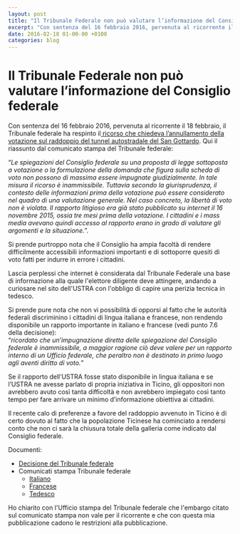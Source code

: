 ```yaml
---
layout: post
title: "Il Tribunale Federale non può valutare l’informazione del Consiglio federale"
excerpt: "Con sentenza del 16 febbraio 2016, pervenuta al ricorrente il 18 febbraio, il Tribunale federale ha respinto il ricorso che chiedeva l’annullamento della votazione sul raddoppio del tunnel autostradale del San Gottardo. Qui il riassunto dal comunicato stampa del Tribunale federale:"
date: 2016-02-18 01-00-00 +0100
categories: blog
---
```


# Il Tribunale Federale non può valutare l’informazione del Consiglio federale

Con sentenza del 16 febbraio 2016, pervenuta al ricorrente il 18 febbraio, il Tribunale federale ha respinto il[ ricorso che chiedeva l’annullamento della votazione sul raddoppio del tunnel autostradale del San Gottardo](/blog/2016/02/03/188). Qui il riassunto dal comunicato stampa del Tribunale federale:

“_Le spiegazioni del Consiglio federale su una proposta di legge sottoposta a votazione o la formulazione della domanda che figura sulla scheda di voto non possono di massima essere impugnate giudizialmente. In tale misura il ricorso è inammissibile._ 
 _Tuttavia secondo la giurisprudenza, il contesto delle informazioni prima della votazione può essere considerato nel quadro di una valutazione generale. Nel caso concreto, la libertà di voto non è violata. Il rapporto litigioso era già stato pubblicato su internet il 16 novembre 2015, ossia tre mesi prima della votazione. I cittadini e i mass media avevano quindi accesso al rapporto erano in grado di valutare gli argomenti e la situazione._”.

Si prende purtroppo nota che il Consiglio ha ampia facoltà di rendere difficilmente accessibili informazioni importanti e di sottoporre quesiti di voto fatti per indurre in errore i cittadini.

Lascia perplessi che internet è considerata dal Tribunale Federale una base di informazione alla quale l'elettore diligente deve attingere, andando a curiosare nel sito dell'USTRA con l'obbligo di capire una perizia tecnica in tedesco.

Si prende pure nota che non vi possibilità di opporsi al fatto che le autorità federali discriminino i cittadini di lingua italiana e francese, non rendendo disponibile un rapporto importante in italiano e francese (vedi punto 7.6 della decisione):  
 “_ricordato che un’impugnazione diretta delle spiegazione del Consiglio federale è inammissibile, a maggior ragione ciò deve valere per un rapporto interno di un Ufficio federale, che peraltro non è destinato in primo luogo agli aventi diritto di voto._”

Se il rapporto dell’USTRA fosse stato disponibile in lingua italiana e se l’USTRA ne avesse parlato di propria iniziativa in Ticino, gli oppositori non avrebbero avuto così tanta difficoltà e non avrebbero impiegato così tanto tempo per fare arrivare un minimo d’informazione obiettiva ai cittadini.

Il recente calo di preferenze a favore del raddoppio avvenuto in Ticino è di certo dovuto al fatto che la popolazione Ticinese ha cominciato a rendersi conto che non ci sarà la chiusura totale della galleria come indicato dal Consiglio federale.

Documenti:

* [Decisione del Tribunale federale](/files/decisioneTF%5F18022016.pdf)
* Comunicati stampa Tribunale federale  
   * [Italiano ](/files/comunicatoTF%5Fit%5F16022016.pdf)  
   * [Francese](/files/comunicatoTF%5Ffr%5F16022016.pdf)  
   * [Tedesco](/files/comunicatoTF%5Fde%5F16022016.pdf)

Ho chiarito con l'Ufficio stampa del Tribunale federale che l'embargo citato sul comunicato stampa non vale per il ricorrente e che con questa mia pubblicazione cadono le restrizioni alla pubblicazione. 

